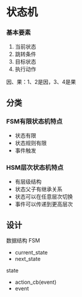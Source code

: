 # 状态机

### 基本要素
1. 当前状态
2. 跳转条件
3. 目标状态
4. 执行动作

因、果：1、2是因，3、4是果

## 分类

### FSM有限状态机特点
* 状态有限
* 状态规则有限
* 事件触发

### HSM层次状态机特点
* 有层级结构
* 状态父子有继承关系
* 状态可以在任意层次切换
* 事件可以传递到更高层次

## 设计

数据结构
FSM
* current_state
* next_state

state
* action_cb(event)
* event

